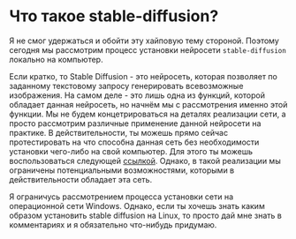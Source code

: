 # Что такое stable-diffusion?
Я не смог удержаться и обойти эту хайповую тему стороной. Поэтому сегодня мы рассмотрим процесс установки нейросети `stable-diffusion` локально на компьютер.

Если кратко, то Stable Diffusion - это нейросеть, которая позволяет по заданному текстовому запросу генерировать всевозможные изображения.
На самом деле - это лишь одна из функций, которой обладает данная нейросеть, но начнём мы с рассмотрения именно этой функции.
Мы не будем концетрироваться на деталях реализации сети, а просто рассмотрим различные применение данной нейросети на практике.
В действительности, ты можешь прямо сейчас протестировать на что способна данная сеть без необходимости установки чего-либо на свой компьютер.
Для этого ты можешь воспользоваться следующей [ссылкой](https://stablediffusionweb.com/#demo).
Однако, в такой реализации мы ограничены потенциальными возможностями, которыми в действительности обладает эта сеть.

Я ограничусь рассмотрением процесса установки сети на операционной сети Windows.
Однако, если ты хочешь знать каким образом установить stable diffusion на Linux, то просто дай мне знать в комментариях и я обязательно что-нибудь придумаю.

